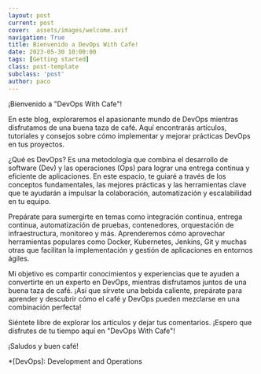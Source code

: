 ```yaml
---
layout: post
current: post
cover:  assets/images/welcome.avif
navigation: True
title: Bienvenido a DevOps With Cafe!
date: 2023-05-30 10:00:00
tags: [Getting started]
class: post-template
subclass: 'post'
author: paco
---
```


¡Bienvenido a "DevOps With Cafe"!

En este blog, exploraremos el apasionante mundo de DevOps mientras disfrutamos de una buena taza de café. Aquí encontrarás artículos, tutoriales y consejos sobre cómo implementar y mejorar prácticas DevOps en tus proyectos.

¿Qué es DevOps? Es una metodología que combina el desarrollo de software (Dev) y las operaciones (Ops) para lograr una entrega continua y eficiente de aplicaciones. En este espacio, te guiaré a través de los conceptos fundamentales, las mejores prácticas y las herramientas clave que te ayudarán a impulsar la colaboración, automatización y escalabilidad en tu equipo.

Prepárate para sumergirte en temas como integración continua, entrega continua, automatización de pruebas, contenedores, orquestación de infraestructura, monitoreo y más. Aprenderemos cómo aprovechar herramientas populares como Docker, Kubernetes, Jenkins, Git y muchas otras que facilitan la implementación y gestión de aplicaciones en entornos ágiles.

Mi objetivo es compartir conocimientos y experiencias que te ayuden a convertirte en un experto en DevOps, mientras disfrutamos juntos de una buena taza de café. ¡Así que sírvete una bebida caliente, prepárate para aprender y descubrir cómo el café y DevOps pueden mezclarse en una combinación perfecta!

Siéntete libre de explorar los artículos y dejar tus comentarios. ¡Espero que disfrutes de tu tiempo aquí en "DevOps With Cafe"!

¡Saludos y buen café!

*[DevOps]: Development and Operations

